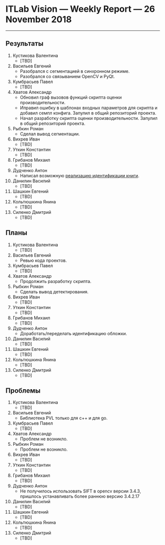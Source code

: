 ﻿# ITLab Vision — Weekly Report — 26 November 2018

----------------

## Результаты

  1. Кустикова Валентина
     - [TBD]
  1. Васильев Евгений
     - Разобрался с сегментацией в синхронном режиме.
     - Разобрался со связыванием OpenCV и PyQt.
  1. Кумбрасьев Павел
     - [TBD]
  1. Хватов Александр
     - Обновил граф вызовов функций скрипта оценки производительности.
     - Иправил ошибку в шаблонах входных параметров для скрипта и добавил семпл конфига. Запулил в общий репозиторий проекта.
     - Начал разработку скрипта оценки производительности. Запулил в общий репозиторий проекта.
  1. Рыбкин Роман
     - Сделал вывод сегментации.
  1. Вихрев Иван
     - [TBD] 
  1. Уткин Константин
     - [TBD]
  1. Грибанов Михаил
     - [TBD]
  1. Дудченко Антон
     - Написал возможную [реализацию идентификации книги](https://github.com/IsinZ/openvino-smart-library/pull/1).
  1. Данилин Василий
     - [TBD]
  1. Шашкин Евгений
     - [TBD]
  1. Кольтюшкина Янина
     - [TBD]
  1. Силенко Дмитрий
     - [TBD]

## Планы

  1. Кустикова Валентина
     - [TBD]
  1. Васильев Евгений
     - Ревью кода проектов.
  1. Кумбрасьев Павел
     - [TBD]
  1. Хватов Александр
     - Продолжить разработку скрипта.
  1. Рыбкин Роман
     - Сделать вывод детектирования.
  1. Вихрев Иван
     - [TBD]
  1. Уткин Константин
     - [TBD]
  1. Грибанов Михаил
     - [TBD]
  1. Дудченко Антон
     - Доработать/переделать идентификацию обложки.
  1. Данилин Василий
     - [TBD]
  1. Шашкин Евгений
     - [TBD]
  1. Кольтюшкина Янина
     - [TBD]
  1. Силенко Дмитрий
     - [TBD]
     

## Проблемы

  1. Кустикова Валентина
     - [TBD]
  1. Васильев Евгений
     - Библиотека PVL только для c++ и для go.
  1. Кумбрасьев Павел
     - [TBD]
  1. Хватов Александр
     - Проблем не возникло.
  1. Рыбкин Роман
     - Проблем не возникло.
  1. Вихрев Иван
     - [TBD]
  1. Уткин Константин
     - [TBD]
  1. Грибанов Михаил
     - [TBD]
  1. Дудченко Антон
     - Не получилось использовать SIFT в opencv версии 3.4.3, пришлось устанавливать более раннюю версию 3.4.2.17
  1. Данилин Василий
     - [TBD]
  1. Шашкин Евгений
     - [TBD]
  1. Кольтюшкина Янина
     - [TBD]
  1. Силенко Дмитрий
     - [TBD]


<!-- LINKS -->
[inference-engine-async]: https://github.com/itlab-vision/openvino-dl-benchmark/pull/3
[inference-engine-sync]:https://github.com/itlab-vision/openvino-dl-benchmark/pull/4
[openvino-smart-library-repo]: https://github.com/itlab-vision/openvino-smart-library
[diagrams]: https://drive.google.com/open?id=16XpSIUIOAAHyVgUwpj58Sp4UBJlI2B-r
[openvino-gdrive]: https://drive.google.com/drive/folders/1TYyvUiU_d-_BnM_mYm5p-2dNk-co4UCw
[dl-benchmark-gdrive]: https://drive.google.com/drive/folders/164HF0kXxgN9BZ_sXqgMNlg2Y8pCk39TL
[openvino-release-notes]: https://software.intel.com/en-us/articles/OpenVINO-RelNotes
